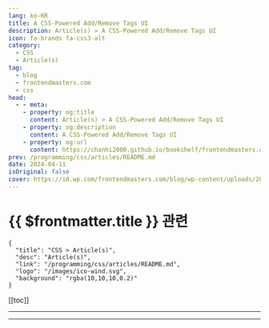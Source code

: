 ```yaml
---
lang: ko-KR
title: A CSS-Powered Add/Remove Tags UI
description: Article(s) > A CSS-Powered Add/Remove Tags UI
icon: fa-brands fa-css3-alt
category: 
  - CSS
  - Article(s)
tag: 
  - blog
  - frontendmasters.com
  - css
head:
  - - meta:
    - property: og:title
      content: Article(s) > A CSS-Powered Add/Remove Tags UI
    - property: og:description
      content: A CSS-Powered Add/Remove Tags UI
    - property: og:url
      content: https://chanhi2000.github.io/bookshelf/frontendmasters.com/a-css-powered-add-remove-tags-ui.html
prev: /programming/css/articles/README.md
date: 2024-04-11
isOriginal: false
cover: https://i0.wp.com/frontendmasters.com/blog/wp-content/uploads/2024/04/tags-thumb.jpg?w=1000&ssl=1
---
```


# {{ $frontmatter.title }} 관련

```component VPCard
{
  "title": "CSS > Article(s)",
  "desc": "Article(s)",
  "link": "/programming/css/articles/README.md",
  "logo": "/images/ico-wind.svg",
  "background": "rgba(10,10,10,0.2)"
}
```

[[toc]]

---

<SiteInfo
  name="A CSS-Powered Add/Remove Tags UI"
  desc="Checkboxes and labels used to have to be right next to each other to be a potent UI duo. You could do trickery like this:"
  url="https://frontendmasters.com/news/a-css-powered-add-remove-tags-ui/"
  logo="https://frontendmasters.com/favicon.ico"
  preview="https://i0.wp.com/frontendmasters.com/blog/wp-content/uploads/2024/04/tags-thumb.jpg?w=1000&ssl=1"/>

<!-- TODO: 작성 -->

---

<TagLinks />